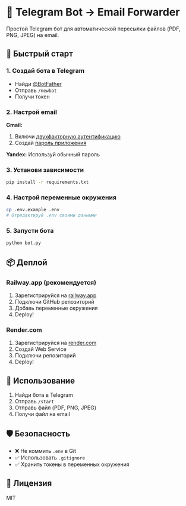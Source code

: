 # 📧 Telegram Bot → Email Forwarder

Простой Telegram бот для автоматической пересылки файлов (PDF, PNG, JPEG) на email.

## 🚀 Быстрый старт

### 1. Создай бота в Telegram
- Найди [@BotFather](https://t.me/BotFather)
- Отправь `/newbot`
- Получи токен

### 2. Настрой email
**Gmail:**
1. Включи [двухфакторную аутентификацию](https://myaccount.google.com/security)
2. Создай [пароль приложения](https://myaccount.google.com/apppasswords)

**Yandex:** Используй обычный пароль

### 3. Установи зависимости
```bash
pip install -r requirements.txt
```

### 4. Настрой переменные окружения
```bash
cp .env.example .env
# Отредактируй .env своими данными
```

### 5. Запусти бота
```bash
python bot.py
```

## 📦 Деплой

### Railway.app (рекомендуется)
1. Зарегистрируйся на [railway.app](https://railway.app)
2. Подключи GitHub репозиторий
3. Добавь переменные окружения
4. Deploy!

### Render.com
1. Зарегистрируйся на [render.com](https://render.com)
2. Создай Web Service
3. Подключи репозиторий
4. Deploy!

## 📝 Использование

1. Найди бота в Telegram
2. Отправь `/start`
3. Отправь файл (PDF, PNG, JPEG)
4. Получи файл на email

## 🛡️ Безопасность

- ❌ Не коммить `.env` в Git
- ✅ Использовать `.gitignore`
- ✅ Хранить токены в переменных окружения

## 📄 Лицензия

MIT
